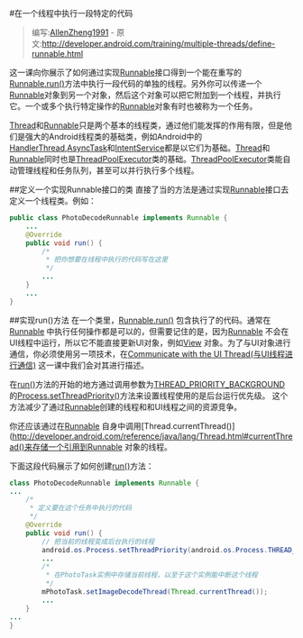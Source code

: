 #在一个线程中执行一段特定的代码

> 编写:[AllenZheng1991](https://github.com/AllenZheng1991) - 原文:<http://developer.android.com/training/multiple-threads/define-runnable.html>

这一课向你展示了如何通过实现<a href="http://developer.android.com/reference/java/lang/Runnable.html" target="_blank">Runnable</a>接口得到一个能在重写的<a href="http://developer.android.com/reference/java/lang/Runnable.html#run()" target="_blank">Runnable.run()</a>方法中执行一段代码的单独的线程。另外你可以传递一个<a href="http://developer.android.com/reference/java/lang/Runnable.html" target="_blank">Runnable</a>对象到另一个对象，然后这个对象可以把它附加到一个线程，并执行它。一个或多个执行特定操作的<a href="http://developer.android.com/reference/java/lang/Runnable.html" target="_blank">Runnable</a>对象有时也被称为一个任务。

<a href="http://developer.android.com/reference/java/lang/Runnable.html" target="_blank">Thread</a>和<a href="http://developer.android.com/reference/java/lang/Runnable.html" target="_blank">Runnable</a>只是两个基本的线程类，通过他们能发挥的作用有限，但是他们是强大的Android线程类的基础类，例如Android中的<a href="http://developer.android.com/reference/android/os/HandlerThread.html" target="_blank">HandlerThread</a>,<a href="http://developer.android.com/reference/android/os/AsyncTask.html" target="_blank">AsyncTask</a>和<a href="http://developer.android.com/reference/android/app/IntentService.html" target="_blank">IntentService</a>都是以它们为基础。<a href="http://developer.android.com/reference/java/lang/Runnable.html" target="_blank">Thread</a>和<a href="http://developer.android.com/reference/java/lang/Runnable.html" target="_blank">Runnable</a>同时也是<a href="http://developer.android.com/reference/java/util/concurrent/ThreadPoolExecutor.html" target="_blank">ThreadPoolExecutor</a>类的基础。<a href="http://developer.android.com/reference/java/util/concurrent/ThreadPoolExecutor.html" target="_blank">ThreadPoolExecutor</a>类能自动管理线程和任务队列，甚至可以并行执行多个线程。

##定义一个实现Runnable接口的类
直接了当的方法是通过实现<a href="http://developer.android.com/reference/java/lang/Runnable.html" target="_blank">Runnable</a>接口去定义一个线程类。例如：
```java
public class PhotoDecodeRunnable implements Runnable {
    ...
    @Override
    public void run() {
        /*
         * 把你想要在线程中执行的代码写在这里
         */
        ...
    }
    ...
}
```
##实现run()方法
在一个类里，<a href="http://developer.android.com/reference/java/lang/Runnable.html#run()" target="_blank">Runnable.run()</a>
包含执行了的代码。通常在<a href="http://developer.android.com/reference/java/lang/Runnable.html" target="_blank">Runnable</a>
中执行任何操作都是可以的，但需要记住的是，因为<a href="http://developer.android.com/reference/java/lang/Runnable.html" target="_blank">Runnable</a>
不会在UI线程中运行，所以它不能直接更新UI对象，例如<a href="http://developer.android.com/reference/android/view/View.html" target="_blank">View</a>
对象。为了与UI对象进行通信，你必须使用另一项技术，在<a href="performance/multi-threads/communicate-ui.html" target="_blank">Communicate with the UI Thread(与UI线程进行通信)</a>
这一课中我们会对其进行描述。

在<a href="http://developer.android.com/reference/java/lang/Runnable.html#run()" target="_blank">run()</a>方法的开始的地方通过调用参数为<a href="http://developer.android.com/reference/android/os/Process.html#THREAD_PRIORITY_BACKGROUND" target="_blank">THREAD_PRIORITY_BACKGROUND</a>
的<a href="http://developer.android.com/reference/android/os/Process.html#setThreadPriority(int)" target="_blank">Process.setThreadPriority()</a>方法来设置线程使用的是后台运行优先级。
这个方法减少了通过<a href="http://developer.android.com/reference/java/lang/Runnable.html" target="_blank">Runnable</a>创建的线程和和UI线程之间的资源竞争。

你还应该通过在<a href="http://developer.android.com/reference/java/lang/Runnable.html" target="_blank">Runnable</a>
自身中调用[Thread.currentThread()](http://developer.android.com/reference/java/lang/Thread.html#currentThread()来存储一个引用到<a href="http://developer.android.com/reference/java/lang/Runnable.html" target="_blank">Runnable</a>
对象的线程。

下面这段代码展示了如何创建<a href="http://developer.android.com/reference/java/lang/Runnable.html#run()" target="_blank">run()</a>方法：
```java
class PhotoDecodeRunnable implements Runnable {
...
    /*
     * 定义要在这个任务中执行的代码
     */
    @Override
    public void run() {
        // 把当前的线程变成后台执行的线程
        android.os.Process.setThreadPriority(android.os.Process.THREAD_PRIORITY_BACKGROUND);
        ...
        /*
         * 在PhotoTask实例中存储当前线程，以至于这个实例能中断这个线程
         */
        mPhotoTask.setImageDecodeThread(Thread.currentThread());
        ...
    }
...
}
```









